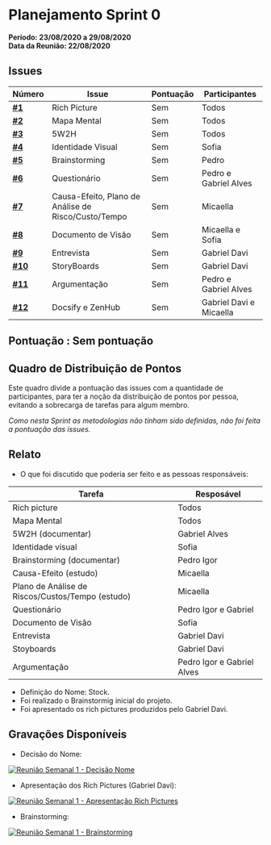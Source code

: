 # Planejamento Sprint 0
**Período: 23/08/2020 a 29/08/2020**<br>
**Data da Reunião: 22/08/2020**

## Issues
|Número | Issue | Pontuação | Participantes|
| - | - | - | - |
| [**#1**](https://github.com/UnBArqDsw/2020.1_G12_Stock/issues/1) | Rich Picture   | Sem  | Todos  |
| [**#2**](https://github.com/UnBArqDsw/2020.1_G12_Stock/issues/2) | Mapa Mental | Sem | Todos |
| [**#3**](https://github.com/UnBArqDsw/2020.1_G12_Stock/issues/3) | 5W2H | Sem | Todos |
| [**#4**](https://github.com/UnBArqDsw/2020.1_G12_Stock/issues/4) | Identidade Visual | Sem | Sofia |
| [**#5**](https://github.com/UnBArqDsw/2020.1_G12_Stock/issues/5) | Brainstorming | Sem | Pedro |
| [**#6**](https://github.com/UnBArqDsw/2020.1_G12_Stock/issues/6) | Questionário | Sem | Pedro e Gabriel Alves |
| [**#7**](https://github.com/UnBArqDsw/2020.1_G12_Stock/issues/7) | Causa-Efeito, Plano de Análise de Risco/Custo/Tempo | Sem | Micaella |
| [**#8**](https://github.com/UnBArqDsw/2020.1_G12_Stock/issues/8) | Documento de Visão | Sem | Micaella e Sofia |
| [**#9**](https://github.com/UnBArqDsw/2020.1_G12_Stock/issues/9) | Entrevista | Sem | Gabriel Davi |
| [**#10**](https://github.com/UnBArqDsw/2020.1_G12_Stock/issues/10) | StoryBoards | Sem | Gabriel Davi|
| [**#11**](https://github.com/UnBArqDsw/2020.1_G12_Stock/issues/11) | Argumentação | Sem | Pedro e Gabriel Alves |
| [**#12**](https://github.com/UnBArqDsw/2020.1_G12_Stock/issues/12) | Docsify e ZenHub | Sem | Gabriel Davi e Micaella |

## Pontuação : Sem pontuação

## Quadro de Distribuição de Pontos
Este quadro divide a pontuação das issues com a quantidade de participantes, para ter a noção da distribuição de pontos por pessoa, evitando a sobrecarga de tarefas para algum membro.

*Como nesta Sprint as metodologias não tinham sido definidas, não foi feita a pontuação das issues.*

## Relato
* O  que foi discutido que poderia ser feito e as pessoas responsáveis:

| Tarefa | Resposável
| - | - |
| Rich picture | Todos
| Mapa Mental | Todos
| 5W2H (documentar) | Gabriel Alves
| Identidade visual | Sofia
| Brainstorming (documentar) | Pedro Igor
| Causa-Efeito (estudo) | Micaella 
| Plano de Análise de Riscos/Custos/Tempo (estudo) | Micaella 
| Questionário | Pedro Igor e Gabriel
| Documento de Visão | Sofia
| Entrevista | Gabriel Davi
| Stoyboards | Gabriel Davi
| Argumentação | Pedro Igor e Gabriel Alves

* Definição do Nome: Stock.
* Foi realizado o Brainstormig inicial do projeto.
* Foi apresentado os rich pictures produzidos pelo Gabriel Davi.

## Gravações Disponíveis
* Decisão do Nome:

[![Reunião Semanal 1 - Decisão Nome](http://img.youtube.com/vi/LIIm4z8s4JU/0.jpg)](http://www.youtube.com/watch?v=LIIm4z8s4JU "Reunião Semanal 1 - Decisão Nome")

* Apresentação dos Rich Pictures (Gabriel Davi):

[![Reunião Semanal 1 - Apresentação Rich Pictures](http://img.youtube.com/vi/iwk9n6-1Aw4/0.jpg)](http://www.youtube.com/watch?v=iwk9n6-1Aw4 "Reunião Semanal 1 - Apresentação Rich Pictures")

* Brainstorming:

[![Reunião Semanal 1 - Brainstorming](http://img.youtube.com/vi/AQ_4sSgTy5c/0.jpg)](http://www.youtube.com/watch?v=AQ_4sSgTy5c "Reunião Semanal 1 - Brainstorming")


